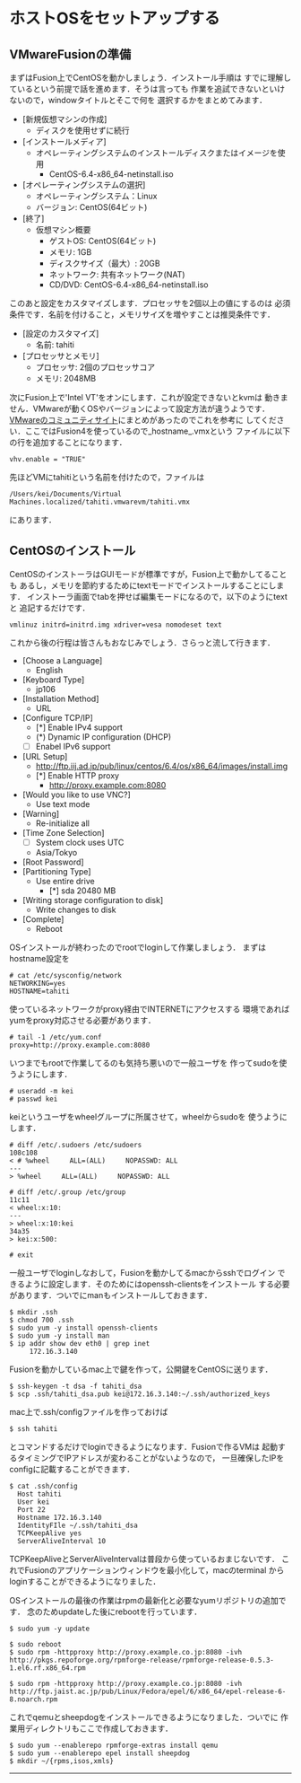 # ホストOSをセットアップする

## VMwareFusionの準備

まずはFusion上でCentOSを動かしましょう．インストール手順は
すでに理解しているという前提で話を進めます．そうは言っても
作業を追試できないといけないので，windowタイトルとそこで何を
選択するかをまとめてみます．

* [新規仮想マシンの作成]
    * ディスクを使用せずに続行
* [インストールメディア]
    * オペレーティングシステムのインストールディスクまたはイメージを使用
         * CentOS-6.4-x86_64-netinstall.iso
* [オペレーティングシステムの選択]
    * オペレーティングシステム：Linux
    * バージョン: CentOS(64ビット)
* [終了]
    * 仮想マシン概要
         * ゲストOS: CentOS(64ビット)
         * メモリ: 1GB
         * ディスクサイズ（最大）: 20GB
         * ネットワーク: 共有ネットワーク(NAT)
         * CD/DVD: CentOS-6.4-x86_64-netinstall.iso

このあと設定をカスタマイズします．プロセッサを2個以上の値にするのは
必須条件です．名前を付けること，メモリサイズを増やすことは推奨条件です．

* [設定のカスタマイズ]
    * 名前: tahiti
* [プロセッサとメモリ]
    * プロセッサ: 2個のプロセッサコア
    * メモリ: 2048MB

次にFusion上で'Intel VT'をオンにします．これが設定できないとkvmは
動きません．VMwareが動くOSやバージョンによって設定方法が違うようです．
[VMwareのコミュニティサイト][1]にまとめがあったのでこれを参考に
してください．ここではFusion4を使っているので_hostname_.vmxという
ファイルに以下の行を追加することになります．

    vhv.enable = "TRUE"

先ほどVMにtahitiという名前を付けたので，ファイルは

    /Users/kei/Documents/Virtual Machines.localized/tahiti.vmwarevm/tahiti.vmx

にあります．

## CentOSのインストール

CentOSのインストーラはGUIモードが標準ですが，Fusion上で動かしてることも
あるし，メモリを節約するためにtextモードでインストールすることにします．
インストーラ画面でtabを押せば編集モードになるので，以下のようにtextと
追記するだけです．

    vmlinuz initrd=initrd.img xdriver=vesa nomodeset text

これから後の行程は皆さんもおなじみでしょう．さらっと流して行きます．

* [Choose a Language]
    * English
* [Keyboard Type]
    * jp106
* [Installation Method]
    * URL
* [Configure TCP/IP]
    * [*] Enable IPv4 support
    * (*) Dynamic IP configuration (DHCP)
    * [ ] Enabel IPv6 support
* [URL Setup]
    * http://ftp.iij.ad.jp/pub/linux/centos/6.4/os/x86_64/images/install.img
    * [*] Enable HTTP proxy
        * http://proxy.example.com:8080
* [Would you like to use VNC?]
    * Use text mode
* [Warning]
    * Re-initialize all
* [Time Zone Selection]
    * [ ] System clock uses UTC
    * Asia/Tokyo
* [Root Password]
* [Partitioning Type]
    * Use entire drive
        * [*] sda 20480 MB
* [Writing storage configuration to disk]
    * Write changes to disk
* [Complete]
    * Reboot

OSインストールが終わったのでrootでloginして作業しましょう．
まずはhostname設定を

    # cat /etc/sysconfig/network
    NETWORKING=yes
    HOSTNAME=tahiti


使っているネットワークがproxy経由でINTERNETにアクセスする
環境であればyumをproxy対応させる必要があります．

    # tail -1 /etc/yum.conf
    proxy=http://proxy.example.com:8080

いつまでもrootで作業してるのも気持ち悪いので一般ユーザを
作ってsudoを使うようにします．

    # useradd -m kei
    # passwd kei

keiというユーザをwheelグループに所属させて，wheelからsudoを
使うようにします．

    # diff /etc/.sudoers /etc/sudoers
    108c108
    < # %wheel     ALL=(ALL)     NOPASSWD: ALL
    ---
    > %wheel     ALL=(ALL)     NOPASSWD: ALL

    # diff /etc/.group /etc/group
    11c11
    < wheel:x:10:
    ---
    > wheel:x:10:kei
    34a35
    > kei:x:500:

    # exit

一般ユーザでloginしなおして，Fusionを動かしてるmacからsshでログイン
できるように設定します．そのためにはopenssh-clientsをインストール
する必要があります．ついでにmanもインストールしておきます．

    $ mkdir .ssh
    $ chmod 700 .ssh
    $ sudo yum -y install openssh-clients
    $ sudo yum -y install man
    $ ip addr show dev eth0 | grep inet
         172.16.3.140

Fusionを動かしているmac上で鍵を作って，公開鍵をCentOSに送ります．

    $ ssh-keygen -t dsa -f tahiti_dsa
    $ scp .ssh/tahiti_dsa.pub kei@172.16.3.140:~/.ssh/authorized_keys

mac上で.ssh/configファイルを作っておけば

    $ ssh tahiti

とコマンドするだけでloginできるようになります．Fusionで作るVMは
起動するタイミングでIPアドレスが変わることがないようなので，
一旦確保したIPをconfigに記載することができます．

    $ cat .ssh/config
      Host tahiti
      User kei
      Port 22
      Hostname 172.16.3.140
      IdentityFIle ~/.ssh/tahiti_dsa
      TCPKeepAlive yes
      ServerAliveInterval 10

TCPKeepAliveとServerAliveIntervalは普段から使っているおまじないです．
これでFusionのアプリケーションウィンドウを最小化して，macのterminal
からloginすることができるようになりました．

OSインストールの最後の作業はrpmの最新化と必要なyumリポジトリの追加です．
念のためupdateした後にrebootを行っています．

    $ sudo yum -y update
 
    $ sudo reboot
    $ sudo rpm -httpproxy http://proxy.example.co.jp:8080 -ivh http://pkgs.repoforge.org/rpmforge-release/rpmforge-release-0.5.3-1.el6.rf.x86_64.rpm
    
    $ sudo rpm -httpproxy http://proxy.example.co.jp:8080 -ivh http://ftp.jaist.ac.jp/pub/Linux/Fedora/epel/6/x86_64/epel-release-6-8.noarch.rpm

これでqemuとsheepdogをインストールできるようになりました．ついでに
作業用ディレクトリもここで作成しておきます．

    $ sudo yum --enablerepo rpmforge-extras install qemu
    $ sudo yum --enablerepo epel install sheepdog
    $ mkdir ~/{rpms,isos,xmls}
    
----

[1]: http://communities.vmware.com/docs/DOC-8970  "VMware community site"
